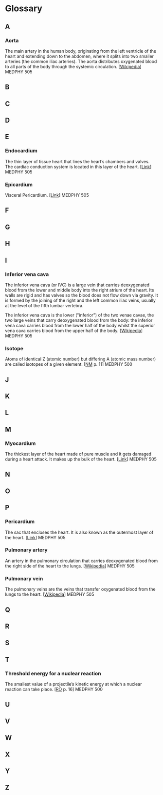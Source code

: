 # Glossary

## A
### Aorta
The main artery in the human body, originating from the left ventricle of the heart and extending down to the abdomen, where it splits into two smaller arteries (the common iliac arteries). The aorta distributes oxygenated blood to all parts of the body through the systemic circulation.
[<a href = https://en.wikipedia.org/wiki/Aorta>Wikipedia</a>] MEDPHY 505
## B
## C
## D
## E
### Endocardium
The thin layer of tissue heart that lines the heart’s chambers and valves. The cardiac conduction system is located in this layer of the heart.
[<a href = https://florida.theorangegrove.org/og/file/2d684c74-16c7-54be-f3cf-1a380b19e4d1/1/bbtraining.zip/instructional_design/12Leads/05.htm>Link</a>] MEDPHY 505
### Epicardium
Visceral Pericardium.
[<a href = https://florida.theorangegrove.org/og/file/2d684c74-16c7-54be-f3cf-1a380b19e4d1/1/bbtraining.zip/instructional_design/12Leads/05.htm>Link</a>] MEDPHY 505
## F
## G
## H
## I
### Inferior vena cava
The inferior vena cava (or IVC) is a large vein that carries deoxygenated blood from the lower and middle body into the right atrium of the heart. Its walls are rigid and has valves so the blood does not flow down via gravity. It is formed by the joining of the right and the left common iliac veins, usually at the level of the fifth lumbar vertebra.

The inferior vena cava is the lower ("inferior") of the two venae cavae, the two large veins that carry deoxygenated blood from the body: the inferior vena cava carries blood from the lower half of the body whilst the superior vena cava carries blood from the upper half of the body.
[<a href = https://en.wikipedia.org/wiki/Inferior_vena_cava>Wikipedia</a>] MEDPHY 505

### Isotope
Atoms of identical Z (atomic number) but differing A (atomic mass number) are called isotopes of a given element. 
[<a href = https://www-pub.iaea.org/MTCD/Publications/PDF/Pub1617web-1294055.pdf>NM</a> p. 11] MEDPHY 500
## J
## K
## L
## M
### Myocardium
The thickest layer of the heart made of pure muscle and it gets damaged during a heart attack. It makes up the bulk of the heart.
[<a href = https://florida.theorangegrove.org/og/file/2d684c74-16c7-54be-f3cf-1a380b19e4d1/1/bbtraining.zip/instructional_design/12Leads/05.htm>Link</a>] MEDPHY 505
## N
## O
## P
### Pericardium
The sac that encloses the heart. It is also known as the outermost layer of the heart.
[<a href = https://florida.theorangegrove.org/og/file/2d684c74-16c7-54be-f3cf-1a380b19e4d1/1/bbtraining.zip/instructional_design/12Leads/05.htm>Link</a>] MEDPHY 505
### Pulmonary artery
An artery in the pulmonary circulation that carries deoxygenated blood from the right side of the heart to the lungs.
[<a href = https://en.wikipedia.org/wiki/Pulmonary_artery>Wikipedia</a>] MEDPHY 505
### Pulmonary vein
The pulmonary veins are the veins that transfer oxygenated blood from the lungs to the heart. 
[<a href = https://en.wikipedia.org/wiki/Pulmonary_vein>Wikipedia</a>] MEDPHY 505
## Q
## R
## S
## T
### Threshold energy for a nuclear reaction 
The smallest value of a projectile’s kinetic energy at which a nuclear reaction can take place. 
[<a href = https://www-pub.iaea.org/mtcd/publications/pdf/pub1196_web.pdf>RO</a> p. 16] MEDPHY 500
## U
## V
## W
## X
## Y
## Z

